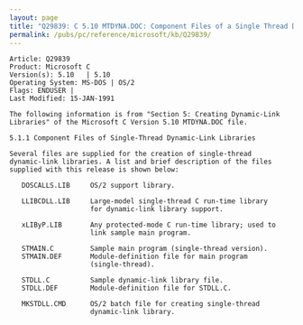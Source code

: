 ```yaml
---
layout: page
title: "Q29839: C 5.10 MTDYNA.DOC: Component Files of a Single Thread DLL"
permalink: /pubs/pc/reference/microsoft/kb/Q29839/
---
```


	Article: Q29839
	Product: Microsoft C
	Version(s): 5.10   | 5.10
	Operating System: MS-DOS | OS/2
	Flags: ENDUSER |
	Last Modified: 15-JAN-1991
	
	The following information is from "Section 5: Creating Dynamic-Link
	Libraries" of the Microsoft C Version 5.10 MTDYNA.DOC file.
	
	5.1.1 Component Files of Single-Thread Dynamic-Link Libraries
	
	Several files are supplied for the creation of single-thread
	dynamic-link libraries. A list and brief description of the files
	supplied with this release is shown below:
	
	   DOSCALLS.LIB     OS/2 support library.
	
	   LLIBCDLL.LIB     Large-model single-thread C run-time library
	                    for dynamic-link library support.
	
	   xLIByP.LIB       Any protected-mode C run-time library; used to
	                    link sample main program.
	
	   STMAIN.C         Sample main program (single-thread version).
	   STMAIN.DEF       Module-definition file for main program
	                    (single-thread).
	
	   STDLL.C          Sample dynamic-link library file.
	   STDLL.DEF        Module-definition file for STDLL.C.
	
	   MKSTDLL.CMD      OS/2 batch file for creating single-thread
	                    dynamic-link library.

